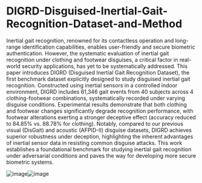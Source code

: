 # DIGRD-Disguised-Inertial-Gait-Recognition-Dataset-and-Method
Inertial gait recognition, renowned for its contactless operation and long-range identification capabilities, enables user-friendly and secure biometric authentication. However, the systematic evaluation of inertial gait recognition under clothing and footwear disguises, a critical factor in real-world security applications, has yet to be systematically addressed. This paper introduces DIGRD (Disguised Inertial Gait Recognition Dataset), the first benchmark dataset explicitly designed to study disguised inertial gait recognition. Constructed using inertial sensors in a controlled indoor environment, DIGRD includes 61,346 gait events from 40 subjects across 4 clothing-footwear combinations, systematically recorded under varying disguise conditions. Experimental results demonstrate that both clothing and footwear changes significantly degrade recognition performance, with footwear alterations exerting a stronger deceptive effect (accuracy reduced to 84.85% vs. 88.78% for clothing). Notably, compared to our previous visual (DisGait) and acoustic (AFPID-II) disguise datasets, DIGRD achieves superior robustness under deception, highlighting the inherent advantages of inertial sensor data in resisting common disguise attacks. This work establishes a foundational benchmark for studying inertial gait recognition under adversarial conditions and paves the way for developing more secure biometric systems.

![image](https://github.com/user-attachments/assets/3b234f72-1132-4f07-b8af-b50e5953186a)![image](https://github.com/user-attachments/assets/f10ea9cf-61b2-4fe3-94fe-e588b156b6bf)





